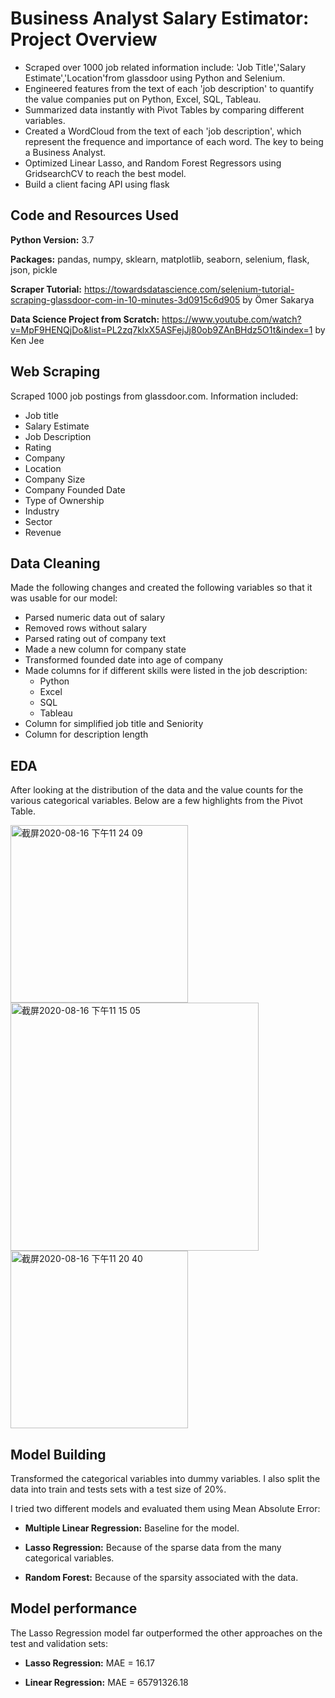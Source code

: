 # Business Analyst Salary Estimator: Project Overview
* Scraped over 1000 job related information include: 'Job Title','Salary Estimate','Location'from glassdoor using Python and Selenium.
* Engineered features from the text of each 'job description' to quantify the value companies put on Python, Excel, SQL, Tableau.
* Summarized data instantly with Pivot Tables by comparing different variables.
* Created a WordCloud from the text of each 'job description', which represent the frequence and importance of each word. The key to being a Business Analyst.
* Optimized Linear Lasso, and Random Forest Regressors using GridsearchCV to reach the best model.
* Build a client facing API using flask

## Code and Resources Used
**Python Version:** 3.7 

**Packages:** pandas, numpy, sklearn, matplotlib, seaborn, selenium, flask, json, pickle

**Scraper Tutorial:** https://towardsdatascience.com/selenium-tutorial-scraping-glassdoor-com-in-10-minutes-3d0915c6d905 by Ömer Sakarya

**Data Science Project from Scratch:** https://www.youtube.com/watch?v=MpF9HENQjDo&list=PL2zq7klxX5ASFejJj80ob9ZAnBHdz5O1t&index=1 by Ken Jee

## Web Scraping
Scraped 1000 job postings from glassdoor.com. Information included:
* Job title
* Salary Estimate
* Job Description
* Rating
* Company
* Location
* Company Size
* Company Founded Date
* Type of Ownership
* Industry
* Sector
* Revenue

## Data Cleaning
Made the following changes and created the following variables so that it was usable for our model:
- Parsed numeric data out of salary
- Removed rows without salary
- Parsed rating out of company text
- Made a new column for company state
- Transformed founded date into age of company
- Made columns for if different skills were listed in the job description:
  - Python
  - Excel
  - SQL
  - Tableau
- Column for simplified job title and Seniority
- Column for description length

## EDA
After looking at the distribution of the data and the value counts for the various categorical variables. Below are a few highlights from the Pivot Table.

<img width="284" alt="截屏2020-08-16 下午11 24 09" src="https://user-images.githubusercontent.com/68720881/90354545-9fe9f100-e017-11ea-8fb7-97fb00dbba40.png"><img width="397" alt="截屏2020-08-16 下午11 15 05" src="https://user-images.githubusercontent.com/68720881/90354133-54831300-e016-11ea-9307-4d2f923aa5c5.png"><img width="284" alt="截屏2020-08-16 下午11 20 40" src="https://user-images.githubusercontent.com/68720881/90354385-32d65b80-e017-11ea-803f-5691cf32d49c.png">

## Model Building
Transformed the categorical variables into dummy variables. I also split the data into train and tests sets with a test size of 20%.

I tried two different models and evaluated them using Mean Absolute Error:
 
 - **Multiple Linear Regression:** Baseline for the model.
 
 - **Lasso Regression:** Because of the sparse data from the many categorical variables.
 
 - **Random Forest:** Because of the sparsity associated with the data.
 
 ## Model performance
The Lasso Regression model far outperformed the other approaches on the test and validation sets:

- **Lasso Regression:** MAE = 16.17

- **Linear Regression:** MAE = 65791326.18
